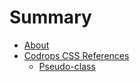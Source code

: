 # Summary

- [About](./README.md)
- [Codrops CSS References](./codrops/codrops.md)
    * [Pseudo-class](./codrops/pseduClass.md)